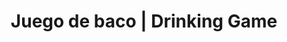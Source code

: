 ---
title: Juego de baco | Drinking Game
description: Compilation of spicy party games.
name: Juego de baco
shortName: Juego de baco
addShortcut: false
url: https://mauriciabad.github.io/Juego-de-Baco
sourceCode: https://github.com/mauriciabad/Juego-de-Baco
maskableIcon: /apps/juego-de-baco/maskable-icon.png
---